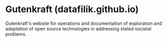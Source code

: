 # Gutenkraft (datafilik.github.io)

Gutenkraft's website for operations and documentation of exploration and adaptation of open source technologies in addressing stated societal problems.
